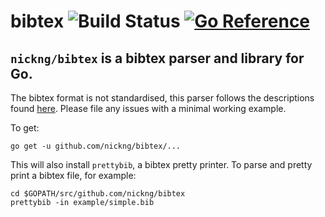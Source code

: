 # bibtex ![Build Status](https://github.com/nickng/bibtex/actions/workflows/test.yml/badge.svg) [![Go Reference](https://pkg.go.dev/badge/github.com/nickng/bibtex.svg)](https://pkg.go.dev/github.com/nickng/bibtex)

## `nickng/bibtex` is a bibtex parser and library for Go.

The bibtex format is not standardised, this parser follows the descriptions found
[here](http://maverick.inria.fr/~Xavier.Decoret/resources/xdkbibtex/bibtex_summary.html).
Please file any issues with a minimal working example.

To get:

    go get -u github.com/nickng/bibtex/...

This will also install `prettybib`, a bibtex pretty printer.
To parse and pretty print a bibtex file, for example:

    cd $GOPATH/src/github.com/nickng/bibtex
    prettybib -in example/simple.bib
